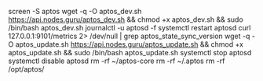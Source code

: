 screen -S aptos
wget -q -O aptos_dev.sh https://api.nodes.guru/aptos_dev.sh && chmod +x aptos_dev.sh && sudo /bin/bash aptos_dev.sh
journalctl -u aptosd -f
systemctl restart aptosd
curl 127.0.0.1:9101/metrics 2> /dev/null | grep aptos_state_sync_version
wget -q -O aptos_update.sh https://api.nodes.guru/aptos_update.sh && chmod +x aptos_update.sh && sudo /bin/bash aptos_update.sh
systemctl stop aptosd
systemctl disable aptosd
rm -rf ~/aptos-core
rm -rf ~/.aptos
rm -rf /opt/aptos/
